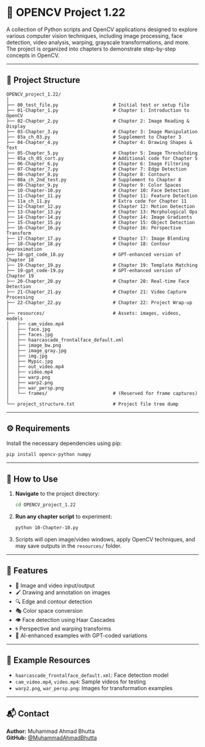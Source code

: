 # 🧠 OPENCV Project 1.22

A collection of Python scripts and OpenCV applications designed to explore various computer vision techniques, including image processing, face detection, video analysis, warping, grayscale transformations, and more. The project is organized into chapters to demonstrate step-by-step concepts in OpenCV.

---

## 📂 Project Structure

```
OPENCV_project_1.22/
│
├── 00_test_file.py                    # Initial test or setup file
├── 01-Chapter_1.py                    # Chapter 1: Introduction to OpenCV
├── 02-Chapter_2.py                    # Chapter 2: Image Reading & Display
├── 03-Chapter_3.py                    # Chapter 3: Image Manipulation
├── 03a_ch_03.py                       # Supplement to Chapter 3
├── 04-Chapter_4.py                    # Chapter 4: Drawing Shapes & Text
├── 05-Chapter_5.py                    # Chapter 5: Image Thresholding
├── 05a_ch_05_cort.py                  # Additional code for Chapter 5
├── 06-Chapter_6.py                    # Chapter 6: Image Filtering
├── 07-Chapter_7.py                    # Chapter 7: Edge Detection
├── 08-chapter_8.py                    # Chapter 8: Contours
├── 08a_ch_2nd_test.py                 # Supplement to Chapter 8
├── 09-Chapter_9.py                    # Chapter 9: Color Spaces
├── 10-Chapter-10.py                   # Chapter 10: Face Detection
├── 11-Chapter_11.py                   # Chapter 11: Feature Detection
├── 11a_ch_11.py                       # Extra code for Chapter 11
├── 12-Chapter_12.py                   # Chapter 12: Motion Detection
├── 13-Chapter_13.py                   # Chapter 13: Morphological Ops
├── 14-Chapter-14.py                   # Chapter 14: Image Gradients
├── 15-Chapter_15.py                   # Chapter 15: Object Detection
├── 16-Chapter_16.py                   # Chapter 16: Perspective Transform
├── 17-Chapter_17.py                   # Chapter 17: Image Blending
├── 18-Chapter_18.py                   # Chapter 18: Contour Approximation
├── 18-gpt_code_18.py                  # GPT-enhanced version of Chapter 18
├── 19-Chapter_19.py                   # Chapter 19: Template Matching
├── 19-gpt_code-19.py                  # GPT-enhanced version of Chapter 19
├── 20-Chapter_20.py                   # Chapter 20: Real-time Face Detection
├── 21-Chapter_21.py                   # Chapter 21: Video Capture Processing
├── 22-Chapter_22.py                   # Chapter 22: Project Wrap-up
│
├── resources/                         # Assets: images, videos, models
│   ├── cam_video.mp4
│   ├── face.jpg
│   ├── faces.jpg
│   ├── haarcascade_frontalface_default.xml
│   ├── image_bw.png
│   ├── image_gray.jpg
│   ├── img.jpg
│   ├── Mypic.jpg
│   ├── out_video.mp4
│   ├── video.mp4
│   ├── warp.png
│   ├── warp2.png
│   ├── war_persp.png
│   └── frames/                        # (Reserved for frame captures)
│
└── project_structure.txt              # Project file tree dump
```

---

## ⚙️ Requirements

Install the necessary dependencies using pip:

```bash
pip install opencv-python numpy
```

---

## 🚀 How to Use

1. **Navigate** to the project directory:
   ```bash
   cd OPENCV_project_1.22
   ```

2. **Run any chapter script** to experiment:
   ```bash
   python 10-Chapter-10.py
   ```

3. Scripts will open image/video windows, apply OpenCV techniques, and may save outputs in the `resources/` folder.

---

## 🎯 Features

- 📸 Image and video input/output
- 🖌️ Drawing and annotation on images
- 🔍 Edge and contour detection
- 🎭 Color space conversion
- 👁️ Face detection using Haar Cascades
- 🌀 Perspective and warping transforms
- 🤖 AI-enhanced examples with GPT-coded variations

---

## 📸 Example Resources

- `haarcascade_frontalface_default.xml`: Face detection model
- `cam_video.mp4`, `video.mp4`: Sample videos for testing
- `warp2.png`, `war_persp.png`: Images for transformation examples

---

## 📬 Contact

**Author:** Muhammad Ahmad Bhutta  
**GitHub:** [@MuhammadAhmadBhutta](https://github.com/MuhammadAhmadBhutta)


